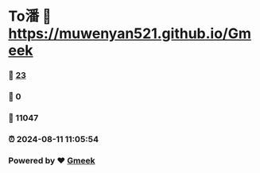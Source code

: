 # To潘 :link: https://muwenyan521.github.io/Gmeek 
### :page_facing_up: [23](https://muwenyan521.github.io/Gmeek/tag.html) 
### :speech_balloon: 0 
### :hibiscus: 11047 
### :alarm_clock: 2024-08-11 11:05:54 
### Powered by :heart: [Gmeek](https://github.com/Meekdai/Gmeek)
